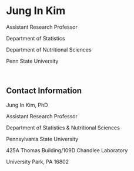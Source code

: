 # Jung In Kim

Assistant Research Professor 

Department of Statistics 

Department of Nutritional Sciences

Penn State University

<br>

## Contact Information
Jung In Kim, PhD 

Assistant Research Professor 

Department of Statistics & Nutritional Sciences

Pennsylvania State University 

425A Thomas Building/109D Chandlee Laboratory

University Park, PA 16802 

